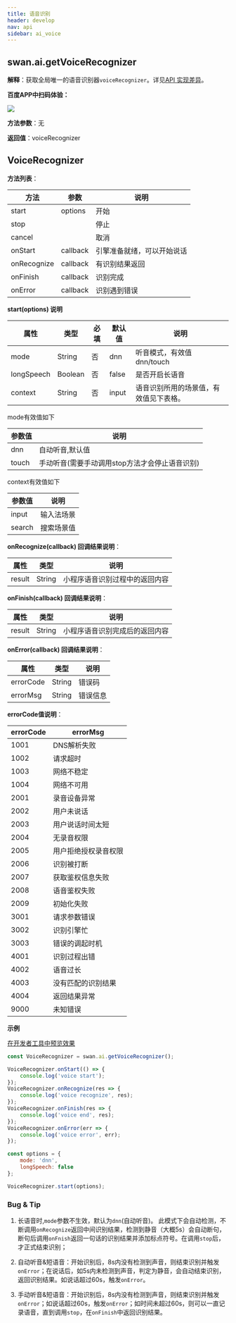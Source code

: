 ```yaml
---
title: 语音识别
header: develop
nav: api
sidebar: ai_voice
---
```


## swan.ai.getVoiceRecognizer


**解释**：获取全局唯一的语音识别器`voiceRecognizer`。详见[API 实现差异](https://smartprogram.baidu.com/docs/develop/devtools/diff/)。

**百度APP中扫码体验：**

<img src="https://b.bdstatic.com/miniapp/assets/images/doc_demo/getVoiceManager.png"  class="demo-qrcode-image" />


**方法参数**：无

**返回值**：voiceRecognizer

## VoiceRecognizer

**方法列表**：

|方法 | 参数  |说明|
|---- | ---- | ---- |
|start |  options|  开始|
|stop |  |停止|
|cancel | | 取消|
|onStart | callback| 引擎准备就绪，可以开始说话|
|onRecognize | callback|有识别结果返回|
|onFinish | callback| 识别完成 |
|onError | callback| 识别遇到错误 |

**start(options) 说明**

|属性 |类型  |必填 |默认值 |说明|
|---- | ---- | ---- |---- |---- |
|mode |String  |  否  | dnn|听音模式，有效值dnn/touch|
|longSpeech   |Boolean  |  否  | false | 是否开启长语音|
|context |String  |  否  | input|语音识别所用的场景值，有效值见下表格。 |

mode有效值如下

|参数值 |说明|
|---- | ---- |
|dnn| 自动听音,默认值 |
|touch| 手动听音(需要手动调用stop方法才会停止语音识别) |

context有效值如下

|参数值 |说明|
|---- | ---- |
|input| 输入法场景|
|search|搜索场景值|

**onRecognize(callback) 回调结果说明**：

|属性 | 类型 | 说明 |
|---- | ---- | ---- |
|result |String | 小程序语音识别过程中的返回内容 |

**onFinish(callback) 回调结果说明**：

|属性 | 类型 | 说明 |
|---- | ---- | ---- |
|result |String | 小程序语音识别完成后的返回内容 |

**onError(callback) 回调结果说明**：

|属性 | 类型 | 说明 |
|---- | ---- | ---- |
|errorCode |String | 错误码 |
|errorMsg |String | 错误信息 |

**errorCode值说明**：

|errorCode|errorMsg|
|---- | ---- |
|1001|	DNS解析失败|
|1002|	请求超时|
|1003|	网络不稳定|	
|1004|	网络不可用|	
|2001|	录音设备异常|
|2002|	用户未说话|
|2003|	用户说话时间太短|
|2004|	无录音权限|
|2005|	用户拒绝授权录音权限|
|2006|	识别被打断|
|2007|	获取鉴权信息失败|
|2008|	语音鉴权失败|
|2009|	初始化失败|
|3001|	请求参数错误|
|3002|	识别引擎忙|
|3003|	错误的调起时机|
|4001|	识别过程出错|
|4002|	语音过长|
|4003|	没有匹配的识别结果|
|4004|	返回结果异常|
|9000|	未知错误|

**示例**


<a href="swanide://fragment/b0c9408a0e336e47e3c34f167d9703211558355039398" title="在开发者工具中预览效果" target="_self">在开发者工具中预览效果</a>

```js
const VoiceRecognizer = swan.ai.getVoiceRecognizer();

VoiceRecognizer.onStart(() => {
    console.log('voice start');
});
VoiceRecognizer.onRecognize(res => {
    console.log('voice recognize', res);
});
VoiceRecognizer.onFinish(res => {
    console.log('voice end', res);
});
VoiceRecognizer.onError(err => {
    console.log('voice error', err);
});

const options = {
    mode: 'dnn',
    longSpeech: false
};

VoiceRecognizer.start(options);

```

### Bug & Tip

1.  长语音时,`mode`参数不生效，默认为`dnn`(自动听音)。 此模式下会自动检测，不断调用`onRecognize`返回中间识别结果，检测到静音（大概5s）会自动断句，断句后调用`onFnish`返回一句话的识别结果并添加标点符号。在调用`stop`后，才正式结束识别；

2. 自动听音&短语音：开始识别后，8s内没有检测到声音，则结束识别并触发`onError`；在说话后，如5s内未检测到声音，判定为静音，会自动结束识别，返回识别结果。如说话超过60s，触发`onError`。

3. 手动听音&短语音：开始识别后，8s内没有检测到声音，则结束识别并触发`onError`；如说话超过60s，触发`onError`；如时间未超过60s，则可以一直记录语音，直到调用`stop`，在`onFinish`中返回识别结果。